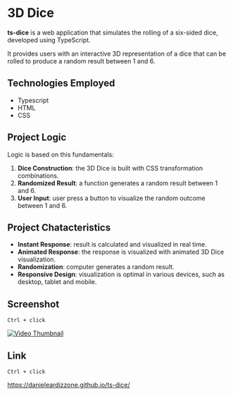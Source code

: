 # 3D Dice

__ts-dice__ is a web application that simulates the rolling of a six-sided dice, developed using TypeScript.

It provides users with an interactive 3D representation of a dice that can be rolled to produce a random result between 1 and 6.

## Technologies Employed

* Typescript
* HTML
* CSS

## Project Logic

Logic is based on this fundamentals:

1. __Dice Construction__: the 3D Dice is built with CSS transformation combinations.
2. __Randomized Result__: a function generates a random result between 1 and 6.
3. __User Input__: user press a button to visualize the random outcome between 1 and 6.

## Project Chatacteristics

* __Instant Response__: result is calculated and visualized in real time.
* __Animated Response__: the response is visualized with animated 3D Dice visualization.
* __Randomization__: computer generates a random result.
* __Responsive Design__: visualization is optimal in various devices, such as desktop, tablet and mobile.

## Screenshot

`Ctrl + click`

[![Video Thumbnail](https://img.youtube.com/vi/aQmOooF32SY/0.jpg)](https://www.youtube.com/shorts/aQmOooF32SY)

## Link

`Ctrl + click`

https://danieleardizzone.github.io/ts-dice/
